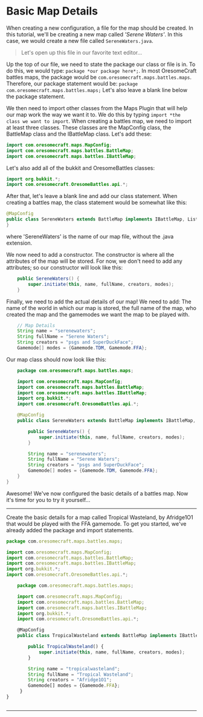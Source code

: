 Basic Map Details
=================

When creating a new configuration, a file for the map should be created.
In this tutorial, we'll be creating a new map called *'Serene Waters'*.
In this case, we would create a new file called ```SereneWaters.java```.

> Let's open up this file in our favorite text editor...

Up the top of our file, we need to state the package our class or file is in.
To do this, we would type: ```package *our package here*;```.
In most OresomeCraft battles maps, the package would be ```com.oresomecraft.maps.battles.maps```. Therefore, our package statement would be: ```package com.oresomecraft.maps.battles.maps;```
Let's also leave a blank line below the package statement.

We then need to import other classes from the Maps Plugin that will help our map work the way we want it to.
We do this by typing ```import *the class we want to import```.
When creating a battles map, we need to import at least three classes.
These classes are the MapConfig class, the BattleMap class and the IBattleMap class.
Let's add these:

```java
import com.oresomecraft.maps.MapConfig;
import com.oresomecraft.maps.battles.BattleMap;
import com.oresomecraft.maps.battles.IBattleMap;
```

Let's also add all of the bukkit and OresomeBattles classes:

```java
import org.bukkit.*;
import com.oresomecraft.OresomeBattles.api.*;
```

After that, let's leave a blank line and add our class statement. When creating a battles map, the class statement would be somewhat like this:

```java
@MapConfig
public class SereneWaters extends BattleMap implements IBattleMap, Listener {
}
```

where 'SereneWaters' is the name of our map file, without the .java extension.

We now need to add a constructor. The constructor is where all the attributes of the map will be stored. For now, we don't need to add any attributes; so our constructor will look like this:

```java
    public SereneWaters() {
        super.initiate(this, name, fullName, creators, modes);
    }
```

Finally, we need to add the actual details of our map! We need to add: The name of the world in which our map is stored, the full name of the map, who created the map and the gamemodes we want the map to be played with.

```java
    // Map Details
    String name = "serenewaters";
    String fullName = "Serene Waters";
    String creators = "psgs and SuperDuckFace";
    Gamemode[] modes = {Gamemode.TDM, Gamemode.FFA};
```

Our map class should now look like this:

```java
    package com.oresomecraft.maps.battles.maps;

    import com.oresomecraft.maps.MapConfig;
    import com.oresomecraft.maps.battles.BattleMap;
    import com.oresomecraft.maps.battles.IBattleMap;
    import org.bukkit.*;
    import com.oresomecraft.OresomeBattles.api.*;

    @MapConfig
    public class SereneWaters extends BattleMap implements IBattleMap, Listener {

        public SereneWaters() {
            super.initiate(this, name, fullName, creators, modes);
        }

        String name = "serenewaters";
        String fullName = "Serene Waters";
        String creators = "psgs and SuperDuckFace";
        Gamemode[] modes = {Gamemode.TDM, Gamemode.FFA};
    }
}
```

Awesome! We've now configured the basic details of a battles map.
Now it's time for you to try it yourself...

---

Create the basic details for a map called Tropical Wasteland, by Afridge1O1 that would be played with the FFA gamemode.
To get you started, we've already added the package and import statements.

```js
package com.oresomecraft.maps.battles.maps;

import com.oresomecraft.maps.MapConfig;
import com.oresomecraft.maps.battles.BattleMap;
import com.oresomecraft.maps.battles.IBattleMap;
import org.bukkit.*;
import com.oresomecraft.OresomeBattles.api.*;

```

```js
    package com.oresomecraft.maps.battles.maps;

    import com.oresomecraft.maps.MapConfig;
    import com.oresomecraft.maps.battles.BattleMap;
    import com.oresomecraft.maps.battles.IBattleMap;
    import org.bukkit.*;
    import com.oresomecraft.OresomeBattles.api.*;

    @MapConfig
    public class TropicalWasteland extends BattleMap implements IBattleMap, Listener {

        public TropicalWasteland() {
            super.initiate(this, name, fullName, creators, modes);
        }

        String name = "tropicalwasteland";
        String fullName = "Tropical Wasteland";
        String creators = "Afridge1O1";
        Gamemode[] modes = {Gamemode.FFA};
     }
}
```

```js

```

---